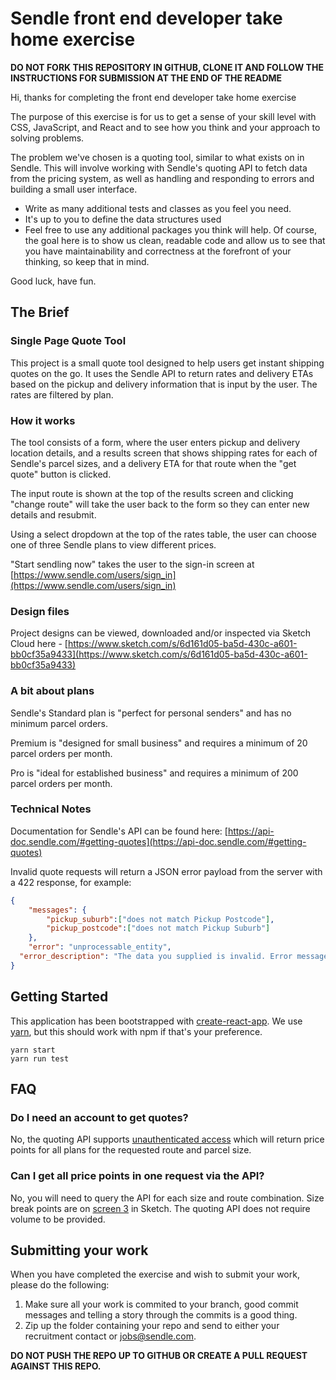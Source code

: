 # Sendle front end developer take home exercise

**DO NOT FORK THIS REPOSITORY IN GITHUB, CLONE IT AND FOLLOW THE INSTRUCTIONS FOR SUBMISSION AT THE END OF THE README**

Hi, thanks for completing the front end developer take home exercise

The purpose of this exercise is for us to get a sense of your skill level with CSS,
JavaScript, and React and to see how you think and your approach to solving problems.

The problem we've chosen is a quoting tool, similar to what exists on
in Sendle. This will involve working with Sendle's quoting API to fetch
data from the pricing system, as well as handling and responding to
errors and building a small user interface.

* Write as many additional tests and classes as you feel you need.
* It's up to you to define the data structures used
* Feel free to use any additional packages you think will help. Of course, the goal here is to show us clean, readable code and allow
  us to see that you have maintainability and correctness at the forefront of your thinking, so keep
  that in mind.

Good luck, have fun.

## The Brief

### Single Page Quote Tool

This project is a small quote tool designed to help users get instant shipping quotes on the go. It uses the Sendle API to return rates and delivery ETAs based on the pickup and delivery information that is input by the user. The rates are filtered by plan.

### How it works

The tool consists of a form, where the user enters pickup and delivery location details, and a results screen that shows shipping rates for each of Sendle's parcel sizes, and a delivery ETA for that route when the "get quote" button is clicked.

The input route is shown at the top of the results screen and clicking "change route" will take the user back to the form so they can enter new details and resubmit.

Using a select dropdown at the top of the rates table, the user can choose one of three Sendle plans to view different prices.

"Start sendling now" takes the user to the sign-in screen at [https://www.sendle.com/users/sign_in](https://www.sendle.com/users/sign_in)

### Design files

Project designs can be viewed, downloaded and/or inspected via Sketch Cloud here - [https://www.sketch.com/s/6d161d05-ba5d-430c-a601-bb0cf35a9433](https://www.sketch.com/s/6d161d05-ba5d-430c-a601-bb0cf35a9433)

### A bit about plans

Sendle's Standard plan is "perfect for personal senders" and has no minimum parcel orders.

Premium is "designed for small business" and requires a minimum of 20 parcel orders per month.

Pro is "ideal for established business" and requires a minimum of 200 parcel orders per month.

### Technical Notes

Documentation for Sendle's API can be found here: [https://api-doc.sendle.com/#getting-quotes](https://api-doc.sendle.com/#getting-quotes)

Invalid quote requests will return a JSON error payload from the server with a 422 response, for example: 

```json
{
	"messages": {
		"pickup_suburb":["does not match Pickup Postcode"],
		"pickup_postcode":["does not match Pickup Suburb"]
	},
	"error": "unprocessable_entity",
  "error_description": "The data you supplied is invalid. Error messages are in the messages section. Please fix those fields and try again."
}
```


## Getting Started

This application has been bootstrapped with [create-react-app](https://create-react-app.dev/docs/getting-started/). We use [yarn](https://yarnpkg.com/), but this should work with npm if that's your preference.

```
yarn start
yarn run test
```

## FAQ

### Do I need an account to get quotes?

No, the quoting API supports [unauthenticated access](https://api-doc.sendle.com/#getting-quotes) which will return price points for all plans for the requested route and parcel size.

### Can I get all price points in one request via the API?

No, you will need to query the API for each size and route combination. Size break points are on [screen 3](https://www.sketch.com/s/6d161d05-ba5d-430c-a601-bb0cf35a9433/a/jmqwkG) in Sketch. The quoting API does not require volume to be provided.

## Submitting your work

When you have completed the exercise and wish to submit your work, please do the following:

1. Make sure all your work is commited to your branch, good commit messages and telling a story
   through the commits is a good thing.
2. Zip up the folder containing your repo and send to either your recruitment contact or jobs@sendle.com.

**DO NOT PUSH THE REPO UP TO GITHUB OR CREATE A PULL REQUEST AGAINST THIS REPO.**
